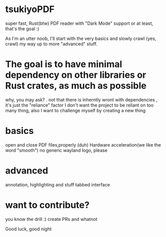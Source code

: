 # tsukiyoPDF
super fast, Rust(btw) PDF reader with "Dark Mode" support or at least, that's the goal :)

As I'm an utter noob, I'll start with the very basics and slowly crawl (yes, crawl) my way up to more "advanced" stuff.

# The goal is to have minimal dependency on other libraries or Rust crates, as much as possible 
why, you may ask? . not that there is inherntly wront with dependencies , it's just the "reliance" factor
I don't want the project to be reliant on too many thing, also I want to challenge myself by creating a new thing 
# basics
open and close PDF files,properly (duh)
Hardware acceleration(we like the word "smooth")
no generic wayland logo, please

# advanced
annotation, highlighting and stuff
tabbed interface

# want to contribute?
you know the drill :)
create PRs and whatnot 

Good luck, good night
